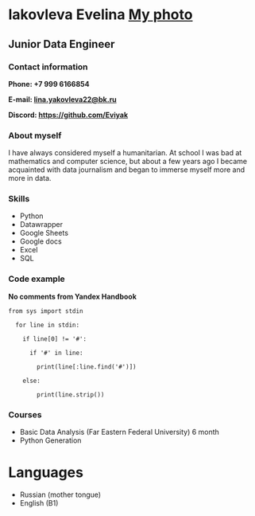 # Iakovleva Evelina        [My photo](https://ibb.co/rc0t9wC)
## Junior Data Engineer
### Contact information
**Phone: +7 999 6166854**

**E-mail: lina.yakovleva22@bk.ru**

**Discord: https://github.com/Eviyak**
### About myself
I have always considered myself a humanitarian. At school I was bad at mathematics and computer science, but about a few years ago I became acquainted with data journalism and began to immerse myself more and more in data.
### Skills
* Python
* Datawrapper
* Google Sheets
* Google docs
* Excel
* SQL
### Code example
**No comments from Yandex Handbook** 

    from sys import stdin

      for line in stdin:
    
        if line[0] != '#':
        
          if '#' in line:
            
            print(line[:line.find('#')])
       
        else:
            
            print(line.strip()) 
### Courses
* Basic Data Analysis (Far Eastern Federal University) 6 month
* Python Generation
# Languages
* Russian (mother tongue)
* English (B1)
